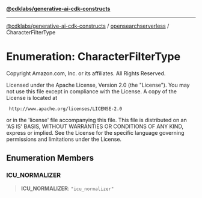 [**@cdklabs/generative-ai-cdk-constructs**](../../../README.md)

***

[@cdklabs/generative-ai-cdk-constructs](../../../README.md) / [opensearchserverless](../README.md) / CharacterFilterType

# Enumeration: CharacterFilterType

Copyright Amazon.com, Inc. or its affiliates. All Rights Reserved.

 Licensed under the Apache License, Version 2.0 (the "License"). You may not use this file except in compliance
 with the License. A copy of the License is located at

     http://www.apache.org/licenses/LICENSE-2.0

 or in the 'license' file accompanying this file. This file is distributed on an 'AS IS' BASIS, WITHOUT WARRANTIES
 OR CONDITIONS OF ANY KIND, express or implied. See the License for the specific language governing permissions
 and limitations under the License.

## Enumeration Members

### ICU\_NORMALIZER

> **ICU\_NORMALIZER**: `"icu_normalizer"`
